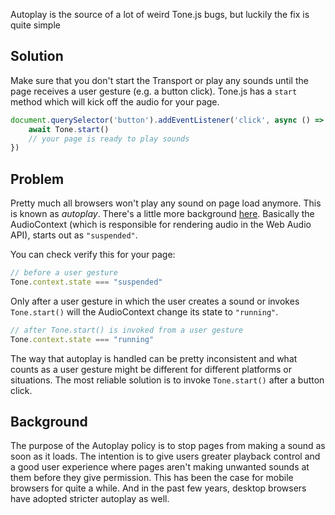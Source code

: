 Autoplay is the source of a lot of weird Tone.js bugs, but luckily the fix is quite simple

## Solution

Make sure that you don't start the Transport or play any sounds until the page receives a user gesture (e.g. a button click). Tone.js has a `start` method which will kick off the audio for your page. 

```javascript
document.querySelector('button').addEventListener('click', async () => {
    await Tone.start()
    // your page is ready to play sounds
})
```

## Problem

Pretty much all browsers won't play any sound on page load anymore. This is known as _autoplay_. There's a little more background [here](https://developers.google.com/web/updates/2017/09/autoplay-policy-changes). Basically the AudioContext (which is responsible for rendering audio in the Web Audio API), starts out as `"suspended"`. 

You can check verify this for your page:

```javascript
// before a user gesture
Tone.context.state === "suspended"
```

Only after a user gesture in which the user creates a sound or invokes `Tone.start()` will the AudioContext change its state to `"running"`. 

```javascript
// after Tone.start() is invoked from a user gesture
Tone.context.state === "running"
```

The way that autoplay is handled can be pretty inconsistent and what counts as a user gesture might be different for different platforms or situations. The most reliable solution is to invoke `Tone.start()` after a button click.

## Background

The purpose of the Autoplay policy is to stop pages from making a sound as soon as it loads. The intention is to give users greater playback control and a good user experience where pages aren't making unwanted sounds at them before they give permission. This has been the case for mobile browsers for quite a while. And in the past few years, desktop browsers have adopted stricter autoplay as well. 

